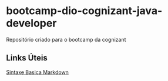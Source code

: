 # bootcamp-dio-cognizant-java-developer
Repositório criado para o bootcamp da cognizant

## Links Úteis
[Sintaxe Basica Markdown](https://www.markdownguide.org/basic-syntax/)
